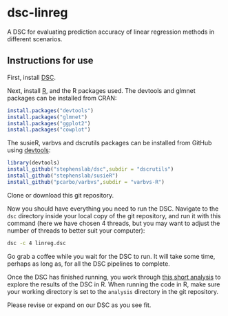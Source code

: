 # dsc-linreg

A DSC for evaluating prediction accuracy of linear regression methods
in different scenarios.

## Instructions for use

First, install [DSC][dsc].

Next, install [R][R], and the R packages used. The devtools and glmnet
packages can be installed from CRAN:

```R
install.packages("devtools")
install.packages("glmnet")
install.packages("ggplot2")
install.packages("cowplot")
```

The susieR, varbvs and dscrutils packages can be installed from GitHub
using [devtools][devtools]:

```R
library(devtools)
install_github("stephenslab/dsc",subdir = "dscrutils")
install_github("stephenslab/susieR")
install_github("pcarbo/varbvs",subdir = "varbvs-R")
```

Clone or download this git repository.

Now you should have everything you need to run the DSC. Navigate to
the `dsc` directory inside your local copy of the git repository, and
run it with this command (here we have chosen 4 threads, but you may
want to adjust the number of threads to better suit your computer):

```bash
dsc -c 4 linreg.dsc
```

Go grab a coffee while you wait for the DSC to run. It will take some
time, perhaps as long as, for all the DSC pipelines to complete.

Once the DSC has finished running, you work through
[this short analysis](https://stephenslab.github.io/dsc-linreg/index.html)
to explore the results of the DSC in R. When running the code in R,
make sure your working directory is set to the `analysis` directory in
the git repository.

Please revise or expand on our DSC as you see fit.

[dsc]: https://github.com/stephenslab/dsc
[R]: www.r-project.org
[devtools]: https://github.com/r-lib/devtools
